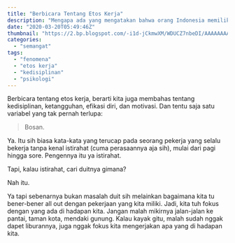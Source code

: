 ```yaml
---
title: "Berbicara Tentang Etos Kerja"
description: "Mengapa ada yang mengatakan bahwa orang Indonesia memiliki etos kerja yang rendah? Di sini aku coba menjelaskan"
date: "2020-03-20T05:49:46Z"
thumbnail: "https://2.bp.blogspot.com/-i1d-jCkmwXM/WDUCZ7nbeDI/AAAAAAAARgw/NCnwNUOEHtkCcf4bSR5Nhe6wg_MinlCYACLcB/s1600/kata-kata-semangat-blog-motivasi-hidup-shueqry-1-915x931.png"
categories:
  - "semangat"
tags:
  - "fenomena"
  - "etos kerja"
  - "kedisiplinan"
  - "psikologi"
---
```


Berbicara tentang etos kerja, berarti kita juga membahas tentang kedisiplinan, ketangguhan, efikasi diri, dan motivasi. Dan tentu saja satu variabel yang tak pernah terlupa:

> Bosan.

Ya. Itu sih biasa kata-kata yang terucap pada seorang pekerja yang selalu bekerja tanpa kenal istirahat (cuma perasaannya aja sih), mulai dari pagi hingga sore. Pengennya itu ya istirahat.

Tapi, kalau istirahat, cari duitnya gimana?

Nah itu.

Ya tapi sebenarnya bukan masalah duit sih melainkan bagaimana kita tu bener-bener all out dengan pekerjaan yang kita miliki. Jadi, kita tuh fokus dengan yang ada di hadapan kita. Jangan malah mikirnya jalan-jalan ke pantai, taman kota, mendaki gunung. Kalau kayak gitu, malah sudah nggak dapet liburannya, juga nggak fokus kita mengerjakan apa yang di hadapan kita.